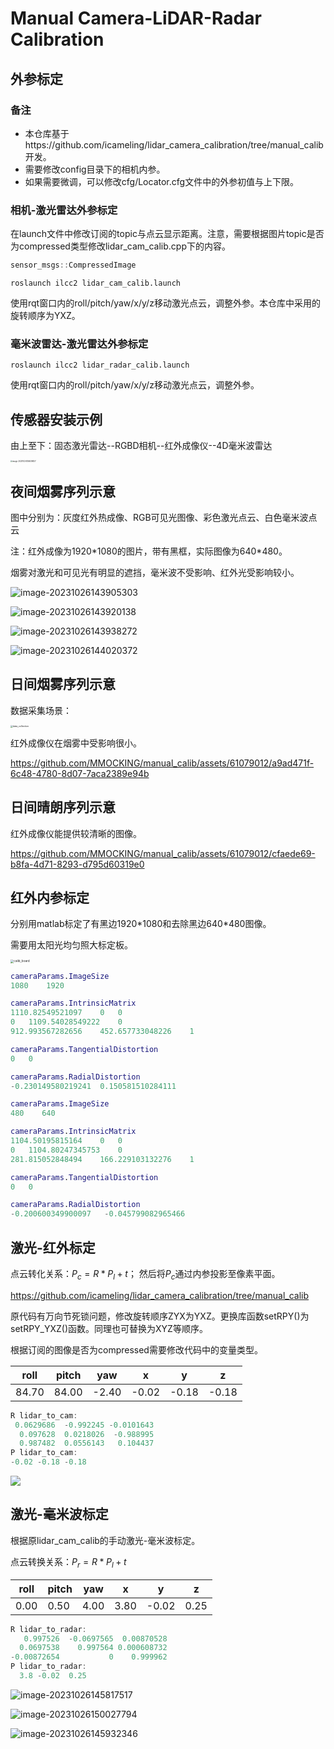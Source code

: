 # Manual Camera-LiDAR-Radar Calibration

## 外参标定

### 备注

- 本仓库基于https://github.com/icameling/lidar_camera_calibration/tree/manual_calib开发。
- 需要修改config目录下的相机内参。
- 如果需要微调，可以修改cfg/Locator.cfg文件中的外参初值与上下限。

### 相机-激光雷达外参标定

在launch文件中修改订阅的topic与点云显示距离。注意，需要根据图片topic是否为compressed类型修改lidar_cam_calib.cpp下的内容。

```cpp
sensor_msgs::CompressedImage
```

```shell
roslaunch ilcc2 lidar_cam_calib.launch
```

使用rqt窗口内的roll/pitch/yaw/x/y/z移动激光点云，调整外参。本仓库中采用的旋转顺序为YXZ。

### 毫米波雷达-激光雷达外参标定

```shell
roslaunch ilcc2 lidar_radar_calib.launch
```

使用rqt窗口内的roll/pitch/yaw/x/y/z移动激光点云，调整外参。

## 传感器安装示例

由上至下：固态激光雷达--RGBD相机--红外成像仪--4D毫米波雷达

<img src="pic/image-20231024104639827.png" alt="image-20231024104639827" style="zoom: 20%;" />

## 夜间烟雾序列示意

图中分别为：灰度红外热成像、RGB可见光图像、彩色激光点云、白色毫米波点云

注：红外成像为1920\*1080的图片，带有黑框，实际图像为640\*480。

烟雾对激光和可见光有明显的遮挡，毫米波不受影响、红外光受影响较小。

![image-20231026143905303](pic/image-20231026143905303.png)

![image-20231026143920138](pic/image-20231026143920138.png)

![image-20231026143938272](pic/image-20231026143938272.png)

![image-20231026144020372](pic/image-20231026144020372.png)

## 日间烟雾序列示意

数据采集场景：

<img src="pic/data_collection.JPG" alt="data_collection" style="zoom: 25%;" />

红外成像仪在烟雾中受影响很小。

https://github.com/MMOCKING/manual_calib/assets/61079012/a9ad471f-6c48-4780-8d07-7aca2389e94b

## 日间晴朗序列示意

红外成像仪能提供较清晰的图像。

https://github.com/MMOCKING/manual_calib/assets/61079012/cfaede69-b8fa-4d71-8293-d795d60319e0

## 红外内参标定

分别用matlab标定了有黑边1920\*1080和去除黑边640\*480图像。

需要用太阳光均匀照大标定板。

<img src="pic/calib_board.png" alt="calib_board" style="zoom:33%;" />

```matlab
cameraParams.ImageSize
1080    1920

cameraParams.IntrinsicMatrix
1110.82549521097	0	0
0	1109.54028549222	0
912.993567282656	452.657733048226	1

cameraParams.TangentialDistortion
0	0

cameraParams.RadialDistortion
-0.230149580219241	0.150581510284111
```

```matlab
cameraParams.ImageSize
480    640

cameraParams.IntrinsicMatrix
1104.50195815164	0	0
0	1104.80247345753	0
281.815052848494	166.229103132276	1

cameraParams.TangentialDistortion
0	0

cameraParams.RadialDistortion
-0.200600349900097   -0.045799082965466
```

## 激光-红外标定

点云转化关系：$P_c = R * P_l + t$；
然后将$P_c$通过内参投影至像素平面。

https://github.com/icameling/lidar_camera_calibration/tree/manual_calib

原代码有万向节死锁问题，修改旋转顺序ZYX为YXZ。更换库函数setRPY()为setRPY_YXZ()函数。同理也可替换为XYZ等顺序。

根据订阅的图像是否为compressed需要修改代码中的变量类型。

| roll  | pitch | yaw   | x     | y     | z     |
| ----- | ----- | ----- | ----- | ----- | ----- |
| 84.70 | 84.00 | -2.40 | -0.02 | -0.18 | -0.18 |

```cpp
R lidar_to_cam:
 0.0629686  -0.992245 -0.0101643
  0.097628  0.0218026  -0.988995
  0.987482  0.0556143   0.104437
P lidar_to_cam:
-0.02 -0.18 -0.18
```

![](pic/calib_thermal.png)

## 激光-毫米波标定

根据原lidar_cam_calib的手动激光-毫米波标定。

点云转换关系：$P_r = R * P_l + t$

| roll | pitch | yaw  | x    | y     | z    |
| ---- | ----- | ---- | ---- | ----- | ---- |
| 0.00 | 0.50  | 4.00 | 3.80 | -0.02 | 0.25 |

```cpp
R lidar_to_radar:
   0.997526  -0.0697565  0.00870528
  0.0697538    0.997564 0.000608732
-0.00872654           0    0.999962
P lidar_to_radar:
  3.8 -0.02  0.25
```

![image-20231026145817517](pic/image-20231026145817517.png)

![image-20231026150027794](pic/image-20231026150027794.png)

![image-20231026145932346](pic/image-20231026145932346.png)
